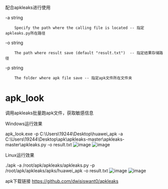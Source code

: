 配合apkleaks进行使用

  -a string
  
    	Specify the path where the calling file is located -- 指定apkleaks.py所在路径
      
  -o string
  
    	The path where result save (default "result.txt")  -- 指定结果存储路径
      
  -p string
  
    	The folder where apk file save -- 指定apk文件所在文件夹
      

# apk_look
调用apkleaks批量跑apk文件，获取敏感信息

Windows运行效果

apk_look.exe -p C:\Users\19244\Desktop\huawei_apk -a C:\Users\19244\Desktop\apk\apkleaks-master\apkleaks-master\apkleaks.py -o result.txt
![image](https://user-images.githubusercontent.com/89896919/207629271-4eda4fe8-5e4b-40f1-bf76-1168682134ba.png)
![image](https://user-images.githubusercontent.com/89896919/207629370-b3e81299-67c8-4121-be1b-0590ff85d0b2.png)

Linux运行效果

 ./apk -a /root/apk/apkleaks/apkleaks.py -p /root/apk/apkleaks/apks/huawei_apk -o result.txt
 ![image](https://user-images.githubusercontent.com/89896919/207629627-9ae07c5a-3c41-46fd-a902-a56512988d07.png)
![image](https://user-images.githubusercontent.com/89896919/207629629-fe3ddf6c-79e6-4f42-bf27-1556dda08da5.png)

apk下载链接
https://github.com/dwisiswant0/apkleaks
